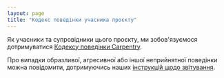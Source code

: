 ```yaml
---
layout: page
title: "Кодекс поведінки учасника проєкту"
---
```

Як учасники та супровідники цього проєкту,
ми зобов'язуємося дотримуватися [Кодексу поведінки Carpentry][coc].

Про випадки образливої, агресивної або іншої неприйнятної поведінки
можна повідомити, дотримуючись наших [інструкцій щодо звітування][coc-reporting].

[coc]: https://docs.carpentries.org/topic_folders/policies/code-of-conduct.html
[coc-reporting]: https://docs.carpentries.org/topic_folders/policies/incident-reporting.html

